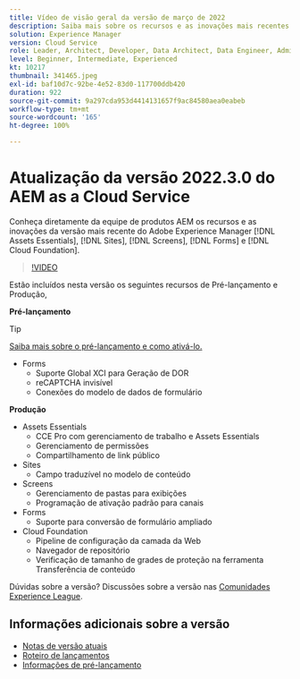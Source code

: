 ```yaml
---
title: Vídeo de visão geral da versão de março de 2022
description: Saiba mais sobre os recursos e as inovações mais recentes da versão 2022-3-0 para o Adobe Experience Manager  [!DNL Assets Essentials], [!DNL Sites], [!DNL Screens], [!DNL Forms]  e  [!DNL Cloud Foundation].
solution: Experience Manager
version: Cloud Service
role: Leader, Architect, Developer, Data Architect, Data Engineer, Admin, User
level: Beginner, Intermediate, Experienced
kt: 10217
thumbnail: 341465.jpeg
exl-id: baf10d7c-92be-4e52-83d0-117700ddb420
duration: 922
source-git-commit: 9a297cda953d4414131657f9ac84580aea0eabeb
workflow-type: tm+mt
source-wordcount: '165'
ht-degree: 100%

---
```


# Atualização da versão 2022.3.0 do AEM as a Cloud Service

Conheça diretamente da equipe de produtos AEM os recursos e as inovações da versão mais recente do Adobe Experience Manager [!DNL Assets Essentials], [!DNL Sites], [!DNL Screens], [!DNL Forms] e [!DNL Cloud Foundation].

>[!VIDEO](https://video.tv.adobe.com/v/341465/?quality=12&learn=on)

Estão incluídos nesta versão os seguintes recursos de Pré-lançamento e Produção,

**Pré-lançamento**

>[!TIP]
>
>[Saiba mais sobre o pré-lançamento e como ativá-lo.](https://experienceleague.adobe.com/docs/experience-manager-cloud-service/content/release-notes/prerelease.html?lang=pt-BR)

* Forms
   * Suporte Global XCI para Geração de DOR
   * reCAPTCHA invisível
   * Conexões do modelo de dados de formulário

**Produção**

* Assets Essentials
   * CCE Pro com gerenciamento de trabalho e Assets Essentials
   * Gerenciamento de permissões
   * Compartilhamento de link público
* Sites
   * Campo traduzível no modelo de conteúdo
* Screens
   * Gerenciamento de pastas para exibições
   * Programação de ativação padrão para canais
* Forms
   * Suporte para conversão de formulário ampliado
* Cloud Foundation
   * Pipeline de configuração da camada da Web
   * Navegador de repositório
   * Verificação de tamanho de grades de proteção na ferramenta Transferência de conteúdo

Dúvidas sobre a versão?  Discussões sobre a versão nas [Comunidades Experience League](https://experienceleaguecommunities.adobe.com/t5/adobe-experience-manager/aem-as-a-cloud-service-2022-3-0-release-update/td-p/449599).

## Informações adicionais sobre a versão

* [Notas de versão atuais](https://experienceleague.adobe.com/docs/experience-manager-cloud-service/content/release-notes/home.html?lang=pt-BR)
* [Roteiro de lançamentos](https://experienceleague.adobe.com/docs/experience-manager-release-information/aem-release-updates/update-releases-roadmap.html?lang=pt-BR)
* [Informações de pré-lançamento](https://experienceleague.adobe.com/docs/experience-manager-cloud-service/content/release-notes/prerelease.html?lang=pt-BR)
